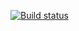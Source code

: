 
[![Build status](https://build.appcenter.ms/v0.1/apps/574ff50d-fe06-4f6a-b08a-5588908f5e87/branches/master/badge)](https://appcenter.ms)
